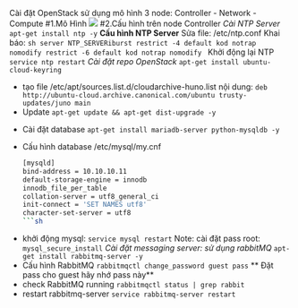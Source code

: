 ﻿Cài đặt OpenStack sử dụng mô hình 3 node: Controller - Network - Compute
#1.Mô Hình
<img src="http://i.imgur.com/G8mSnL9.png">
#2.Cấu hình trên node Controller
*Cài NTP Server*
`apt-get install ntp -y`
**Cấu hình NTP Server**
Sửa file: /etc/ntp.conf
Khai báo: 
		```sh
		server NTP_SERVERiburst
		restrict -4 default kod notrap nomodify
		restrict -6 default kod notrap nomodify
		```
Khởi động lại NTP
	`service ntp restart`
*Cài đặt repo OpenStack*
		`apt-get install ubuntu-cloud-keyring`
- tạo file /etc/apt/sources.list.d/cloudarchive-huno.list nội dung:
		`deb http://ubuntu-cloud.archive.canonical.com/ubuntu trusty-updates/juno main`
- Update 
		`apt-get update && apt-get dist-upgrade -y`
* Cài đặt database
 `apt-get install mariadb-server python-mysqldb -y`
 - Cấu hình database /etc/mysql/my.cnf
	```sh
	[mysqld]
	bind-address = 10.10.10.11
	default-storage-engine = innodb
	innodb_file_per_table
	collation-server = utf8_general_ci
	init-connect = 'SET NAMES utf8'
	character-set-server = utf8
	```sh
 - khởi động mysql: 
 `service mysql restart`
Note: cài đặt pass root: 
	`mysql_secure_install`
*Cài đặt messaging server: sử dụng rabbitMQ*
	`apt-get install rabbitmq-server -y`
- Cấu hình RabbitMQ
	`rabbitmqctl change_password guest pass`
** Đặt pass cho guest hãy nhớ pass này**
 - check RabbitMQ running
	`rabbitmqctl status | grep rabbit`
 - restart rabbitmq-server
	`service rabbitmq-server restart`